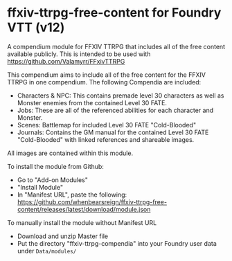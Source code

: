 # ffxiv-ttrpg-free-content for Foundry VTT (v12)
A compendium module for FFXIV TTRPG that includes all of the free content available publicly. This is intended to be used with https://github.com/Valamyrr/FFxivTTRPG

This compendium aims to include all of the free content for the FFXIV TTRPG in one compendium. The following Compendia are included:

- Characters & NPC: This contains premade level 30 characters as well as Monster enemies from the contained Level 30 FATE.
- Jobs: These are all of the referenced abilities for each character and Monster.
- Scenes: Battlemap for included Level 30 FATE "Cold-Blooded"
- Journals: Contains the GM manual for the contained Level 30 FATE "Cold-Blooded" with linked references and shareable images.

All images are contained within this module.

To install the module from Github:

  - Go to "Add-on Modules"
  - "Install Module"
  - In "Manifest URL", paste the following: https://github.com/whenbearsreign/ffxiv-ttrpg-free-content/releases/latest/download/module.json

To manually install the module without Manifest URL

  - Download and unzip Master file
  - Put the directory "ffxiv-ttrpg-compendia" into your Foundry user data under `Data/modules/`
